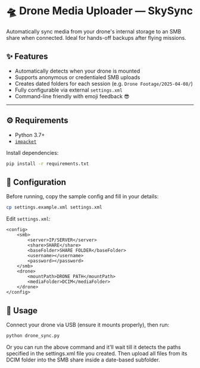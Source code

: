 # 🛸 Drone Media Uploader — SkySync

Automatically sync media from your drone's internal storage to an SMB share when connected. Ideal for hands-off backups after flying missions.

## ✨ Features

- Automatically detects when your drone is mounted
- Supports anonymous or credentialed SMB uploads
- Creates dated folders for each session (e.g. `Drone Footage/2025-04-08/`)
- Fully configurable via external `settings.xml`
- Command-line friendly with emoji feedback 😎

---

## ⚙️ Requirements

- Python 3.7+
- [`impacket`](https://github.com/fortra/impacket)

Install dependencies:
```bash
pip install -r requirements.txt
```

## 📁 Configuration

Before running, copy the sample config and fill in your details:

```bash
cp settings.example.xml settings.xml
```

Edit `settings.xml`:

```
<config>
    <smb>
        <server>IP/SERVER</server>
        <share>SHARE</share>
        <baseFolder>SHARE FOLDER</baseFolder>
        <username></username>
        <password></password>
    </smb>
    <drone>
        <mountPath>DRONE PATH</mountPath>
        <mediaFolder>DCIM</mediaFolder>
    </drone>
</config>

```

## 🚀 Usage

Connect your drone via USB (ensure it mounts properly), then run:

```bash
python drone_sync.py
```

Or you can run the above command and it'll wait till it detects the paths specified in the settings.xml file you created. Then upload all files from its DCIM folder into the SMB share inside a date-based subfolder.

